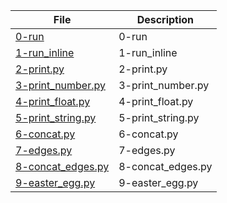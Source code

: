 | File      | Description |
| ----------- | ----------- |
| [0-run](https://github.com/busisoms/alx-higher_level_programming/blob/master/0x00-python-hello_world/0-run) | 0-run |
| [1-run_inline](https://github.com/busisoms/alx-higher_level_programming/blob/master/0x00-python-hello_world/1-run_inline) | 1-run_inline |
| [2-print.py](https://github.com/busisoms/alx-higher_level_programming/blob/master/0x00-python-hello_world/2-print.py) | 2-print.py |
| [3-print_number.py](https://github.com/busisoms/alx-higher_level_programming/blob/master/0x00-python-hello_world/3-print_number.py) | 3-print_number.py |
| [4-print_float.py](https://github.com/busisoms/alx-higher_level_programming/blob/master/0x00-python-hello_world/4-print_float.py) | 4-print_float.py |
| [5-print_string.py](https://github.com/busisoms/alx-higher_level_programming/blob/master/0x00-python-hello_world/5-print_string.py) | 5-print_string.py |
| [6-concat.py](https://github.com/busisoms/alx-higher_level_programming/blob/master/0x00-python-hello_world/6-concat.py) | 6-concat.py |
| [7-edges.py](https://github.com/busisoms/alx-higher_level_programming/blob/master/0x00-python-hello_world/7-edges.py) | 7-edges.py |
| [8-concat_edges.py](https://github.com/busisoms/alx-higher_level_programming/blob/master/0x00-python-hello_world/8-concat_edges.py) | 8-concat_edges.py |
| [9-easter_egg.py](https://github.com/busisoms/alx-higher_level_programming/blob/master/0x00-python-hello_world/9-easter_egg.py) | 9-easter_egg.py |


